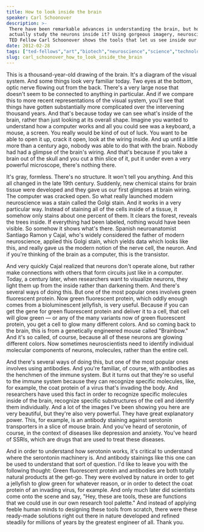 ```yaml
---
title: How to look inside the brain
speaker: Carl Schoonover
description: >-
 There have been remarkable advances in understanding the brain, but how do you
 actually study the neurons inside it? Using gorgeous imagery, neuroscientist and
 TED Fellow Carl Schoonover shows the tools that let us see inside our brains.
date: 2012-02-28
tags: ["ted-fellows","art","biotech","neuroscience","science","technology","brain","science-and-art","cognitive-science","engineering","biology","physiology","medical-research","biomimicry"]
slug: carl_schoonover_how_to_look_inside_the_brain
---
```


This is a thousand-year-old drawing of the brain. It's a diagram of the visual system. And
some things look very familiar today. Two eyes at the bottom, optic nerve flowing out from
the back. There's a very large nose that doesn't seem to be connected to anything in
particular. And if we compare this to more recent representations of the visual system,
you'll see that things have gotten substantially more complicated over the intervening
thousand years. And that's because today we can see what's inside of the brain, rather
than just looking at its overall shape. Imagine you wanted to understand how a computer
works and all you could see was a keyboard, a mouse, a screen. You really would be kind of
out of luck. You want to be able to open it up, crack it open, look at the wiring inside.
And up until a little more than a century ago, nobody was able to do that with the brain.
Nobody had had a glimpse of the brain's wiring. And that's because if you take a brain out
of the skull and you cut a thin slice of it, put it under even a very powerful microscope,
there's nothing there.

It's gray, formless. There's no structure. It won't tell you anything. And this all changed
in the late 19th century. Suddenly, new chemical stains for brain tissue were developed
and they gave us our first glimpses at brain wiring. The computer was cracked open. So what
really launched modern neuroscience was a stain called the Golgi stain. And it works in a
very particular way. Instead of staining all of the cells inside of a tissue, it somehow
only stains about one percent of them. It clears the forest, reveals the trees inside. If
everything had been labeled, nothing would have been visible. So somehow it shows what's
there. Spanish neuroanatomist Santiago Ramon y Cajal, who's widely considered the father of
modern neuroscience, applied this Golgi stain, which yields data which looks like this,
and really gave us the modern notion of the nerve cell, the neuron. And if you're thinking
of the brain as a computer, this is the transistor.

And very quickly Cajal realized that neurons don't operate alone, but rather make
connections with others that form circuits just like in a computer. Today, a century
later, when researchers want to visualize neurons, they light them up from the inside
rather than darkening them. And there's several ways of doing this. But one of the most
popular ones involves green fluorescent protein. Now green fluorescent protein, which
oddly enough comes from a bioluminescent jellyfish, is very useful. Because if you can get
the gene for green fluorescent protein and deliver it to a cell, that cell will glow green
— or any of the many variants now of green fluorescent protein, you get a cell to glow
many different colors. And so coming back to the brain, this is from a genetically
engineered mouse called "Brainbow." And it's so called, of course, because all of these
neurons are glowing different colors. Now sometimes neuroscientists need to identify
individual molecular components of neurons, molecules, rather than the entire
cell.

And there's several ways of doing this, but one of the most popular ones involves using
antibodies. And you're familiar, of course, with antibodies as the henchmen of the immune
system. But it turns out that they're so useful to the immune system because they can
recognize specific molecules, like, for example, the coat protein of a virus that's
invading the body. And researchers have used this fact in order to recognize specific
molecules inside of the brain, recognize specific substructures of the cell and identify
them individually. And a lot of the images I've been showing you here are very beautiful,
but they're also very powerful. They have great explanatory power. This, for example, is
an antibody staining against serotonin transporters in a slice of mouse brain. And you've
heard of serotonin, of course, in the context of diseases like depression and anxiety.
You've heard of SSRIs, which are drugs that are used to treat these diseases.

And in order to understand how serotonin works, it's critical to understand where the
serontonin machinery is. And antibody stainings like this one can be used to understand
that sort of question. I'd like to leave you with the following thought: Green fluorescent
protein and antibodies are both totally natural products at the get-go. They were evolved
by nature in order to get a jellyfish to glow green for whatever reason, or in order to
detect the coat protein of an invading virus, for example. And only much later did
scientists come onto the scene and say, "Hey, these are tools, these are functions that we
could use in our own research tool palette." And instead of applying feeble human minds to
designing these tools from scratch, there were these ready-made solutions right out there
in nature developed and refined steadily for millions of years by the greatest engineer of
all. Thank you.

<!--
ad_duration=3.33
comment_count=86
event="TED2012"
external_start_time=0
has_talk_citation=0
intro_duration=11.82
is_subtitle_required="False"
is_talk_featured="True"
language="en"
language_swap="False"
native_language="en"
number_of_related_talks=6
number_of_speakers=1
number_of_subtitled_videos=30
number_of_tags=14
number_of_talk_download_languages=30
number_of_talk_more_resources=1
number_of_talk_recommendations=0
number_of_talks_take_actions=0
post_ad_duration=0.83
published_timestamp="2012-05-17 15:01:29"
recording_date="2012-02-28"
speaker_description="Neuroscience PhD student + writer"
speaker_is_published=1
speaker_name="Carl Schoonover"
talk_name="How to look inside the brain"
talks_tags=["ted-fellows","art","biotech","neuroscience","science","technology","brain","science-and-art","cognitive-science","engineering","biology","physiology","medical-research","biomimicry"]
talks_take_action=[]
url_audio="https://download.ted.com/talks/CarlSchoonover_2012U.mp3?apikey=acme-roadrunner"
url_photo_speaker="https://pe.tedcdn.com/images/ted/210277e9425d0b9e0053419b09d1eff28c6361ea_254x191.jpg"
url_photo_talk="https://pe.tedcdn.com/images/ted/9d94c91442c28bfda8fc51070e63397867e1f787_800x600.jpg"
url_webpage="https://www.ted.com/talks/carl_schoonover_how_to_look_inside_the_brain"
video_type_name="TED Stage Talk"
-->
